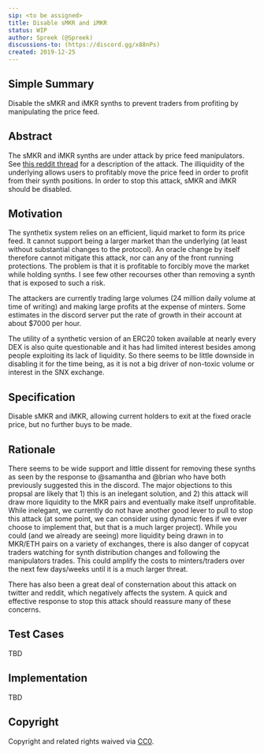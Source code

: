 ```yaml
---
sip: <to be assigned>
title: Disable sMKR and iMKR
status: WIP
author: Spreek (@Spreek)
discussions-to: (https://discord.gg/x88nPs)
created: 2019-12-25
---
```


## Simple Summary
<!--"If you can't explain it simply, you don't understand it well enough." Provide a simplified and layman-accessible explanation of the SIP.-->
Disable the sMKR and iMKR synths to prevent traders from profiting by manipulating the price feed.

## Abstract
<!--A short (~200 word) description of the technical issue being addressed.-->
The sMKR and iMKR synths are under attack by price feed manipulators. See [this reddit thread](https://www.reddit.com/r/ethfinance/comments/eexbfa/daily_general_discussion_december_24_2019/fby3i6n/) for a description of the attack. The illiquidity of the underlying allows users to profitably move the price feed in order to profit from their synth positions. In order to stop this attack, sMKR and iMKR should be disabled.

## Motivation
<!--The motivation is critical for SIPs that want to change Synthetix. It should clearly explain why the existing protocol specification is inadequate to address the problem that the SIP solves. SIP submissions without sufficient motivation may be rejected outright.-->
The synthetix system relies on an efficient, liquid market to form its price feed. It cannot support being a larger market than the underlying (at least without substantial changes to the protocol). An oracle change by itself therefore cannot mitigate this attack, nor can any of the front running protections. The problem is that it is profitable to forcibly move the market while holding synths. I see few other recourses other than removing a synth that is exposed to such a risk.

The attackers are currently trading large volumes (24 million daily volume at time of writing) and making large profits at the expense of minters. Some estimates in the discord server put the rate of growth in their account at about $7000 per hour. 

The utility of a synthetic version of an ERC20 token available at nearly every DEX is also quite questionable and it has had limited interest besides among people exploiting its lack of liquidity. So there seems to be little downside in disabling it for the time being, as it is not a big driver of non-toxic volume or interest in the SNX exchange.

## Specification
<!--The technical specification should describe the syntax and semantics of any new feature.-->
Disable sMKR and iMKR, allowing current holders to exit at the fixed oracle price, but no further buys to be made. 

## Rationale
<!--The rationale fleshes out the specification by describing what motivated the design and why particular design decisions were made. It should describe alternate designs that were considered and related work, e.g. how the feature is supported in other languages. The rationale may also provide evidence of consensus within the community, and should discuss important objections or concerns raised during discussion.-->
There seems to be wide support and little dissent for removing these synths as seen by the response to @samantha and @brian who have both previously suggested this in the discord. The major objections to this propsal are likely that 1) this is an inelegant solution, and 2) this attack will draw more liquidity to the MKR pairs and eventually make itself unprofitable. While inelegant, we currently do not have another good lever to pull to stop this attack (at some point, we can consider using dynamic fees if we ever choose to implement that, but that is a much larger project). While you could (and we already are seeing) more liquidity being drawn in to MKR/ETH pairs on a variety of exchanges, there is also danger of copycat traders watching for synth distribution changes and following the manipulators trades. This could amplify the costs to minters/traders over the next few days/weeks until it is a much larger threat.

There has also been a great deal of consternation about this attack on twitter and reddit, which negatively affects the system. A quick and effective response to stop this attack should reassure many of these concerns.

## Test Cases
<!--Test cases for an implementation are mandatory for SIPs but can be included with the implementation..-->
TBD

## Implementation
<!--The implementations must be completed before any SIP is given status "Implemented", but it need not be completed before the SIP is "Approved". While there is merit to the approach of reaching consensus on the specification and rationale before writing code, the principle of "rough consensus and running code" is still useful when it comes to resolving many discussions of API details.-->
TBD

## Copyright
Copyright and related rights waived via [CC0](https://creativecommons.org/publicdomain/zero/1.0/).
